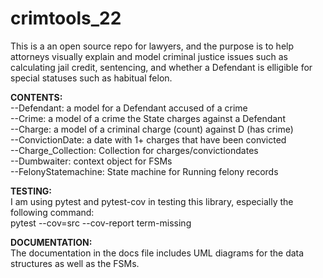 # crimtools_22 <br />
This is a an open source repo for lawyers, and the purpose is to help
attorneys visually explain and model criminal justice issues such as
calculating jail credit, sentencing, and whether a Defendant is elligible
for special statuses such as habitual felon.<br />

__CONTENTS:__ <br />
--Defendant: a model for a Defendant accused of a crime<br />
--Crime: a model of a crime the State charges against a Defendant<br />
--Charge: a model of a criminal charge (count) against D (has crime)<br />
--ConvictionDate: a date with 1+ charges that have been convicted<br />
--Charge_Collection: Collection for charges/convictiondates<br />
--Dumbwaiter: context object for FSMs<br />
--FelonyStatemachine: State machine for Running felony records<br />

__TESTING:__ <br />
I am using pytest and pytest-cov in testing this library, especially the
following command:<br />
pytest --cov=src --cov-report term-missing<br />

__DOCUMENTATION:__<br />
The documentation in the docs file includes UML diagrams for the data<br /> 
structures as well as the FSMs.
